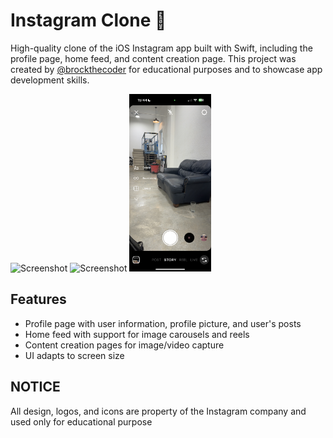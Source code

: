 # Instagram Clone 📸

High-quality clone of the iOS Instagram app built with Swift, including the profile page, home feed, and content creation page. This project was created by [@brockthecoder](https://github.com/brockthecoder) for educational purposes and to showcase app development skills.

<img alt="Screenshot" height="284" src="./screenshot1.png" width="131"/> <img alt="Screenshot" height="284" src="./screenshot2.png" width="131"/> <img alt="Screenshot" height="284" src="./screenshot3.png" width="131"/>

## Features

- Profile page with user information, profile picture, and user's posts
- Home feed with support for image carousels and reels
- Content creation pages for image/video capture
- UI adapts to screen size


## NOTICE
All design, logos, and icons are property of the Instagram company and used only for educational purpose